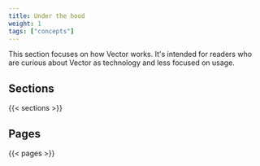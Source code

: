 ```yaml
---
title: Under the hood
weight: 1
tags: ["concepts"]
---
```


This section focuses on how Vector works. It's intended for readers who are curious about Vector as technology and less focused on usage.

## Sections

{{< sections >}}

## Pages

{{< pages >}}
